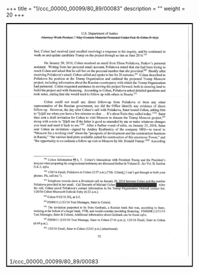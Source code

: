 +++
title = "1/ccc_00000_00099/80_89/00083"
description = ""
weight = 20
+++

<table style="border:2px solid black;max-width:800px;max-height:800px;" 
><tr><td>
<img class="center-fit-jpg"
src="/jpg_/jpg_mueller_report_searchable_083.jpg">
1/ccc_00000_00099/80_89/00083
</img></td></tr></table>
